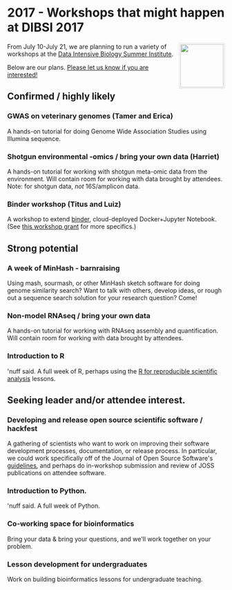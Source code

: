 # 2017 - Workshops that might happen at DIBSI 2017
<img style="float: right; max-width=10%; border-radius: 2px; padding: 2px; border: 1px solid #ddd" src="_static/bird-standing.jpg" width=100>

From July 10-July 21, we are planning to run a variety of workshops at
the
[Data Intensive Biology Summer Institute](http://ivory.idyll.org/dibsi/).

Below are our plans.
[Please let us know if you are interested!](https://docs.google.com/forms/d/e/1FAIpQLSfcLYvOvg_v-ALK4Rgt6eyrWcPpFYVMhmiiwFdJAaMYPnbI4w/viewform)

## Confirmed / highly likely

### GWAS on veterinary genomes (Tamer and Erica)

A hands-on tutorial for doing Genome Wide Association Studies using 
Illumina sequence.

### Shotgun environmental -omics / bring your own data (Harriet)

A hands-on tutorial for working with shotgun meta-omic data from the
environment.  Will contain room for working with data brought by
attendees.  Note: for shotgun data, *not* 16S/amplicon data.

### Binder workshop (Titus and Luiz)

A workshop to extend [binder](http://mybinder.org/), cloud-deployed
Docker+Jupyter Notebook.  (See
[this workshop grant](http://ivory.idyll.org/blog/2016-mybinder-workshop-proposal.html)
for more specifics.)

## Strong potential

### A week of MinHash - barnraising

Using mash, sourmash, or other MinHash sketch software for doing
genome similarity search? Want to talk with others, develop ideas, or
rough out a sequence search solution for your research question?
Come!

### Non-model RNAseq / bring your own data

A hands-on tutorial for working with RNAseq assembly and quantification.
Will contain room for working with data brought by attendees.

### Introduction to R

'nuff said. A full week of R, perhaps using the
[R for reproducible scientific analysis](https://data-lessons.github.io/gapminder-R/) lessons.

## Seeking leader and/or attendee interest.

### Developing and release open source scientific software / hackfest

A gathering of scientists who want to work on improving their software
development processes, documentation, or release process. In
particular, we could work specifically off of the Journal of Open
Source Software's
[guidelines](http://joss.theoj.org/about#author_guidelines), and
perhaps do in-workshop submission and review of JOSS publications on
attendee software.

### Introduction to Python.

'nuff said.  A full week of Python.

### Co-working space for bioinformatics

Bring your data & bring your questions, and we'll work together on
your problem.

### Lesson development for undergraduates

Work on building bioinformatics lessons for undergraduate teaching.
